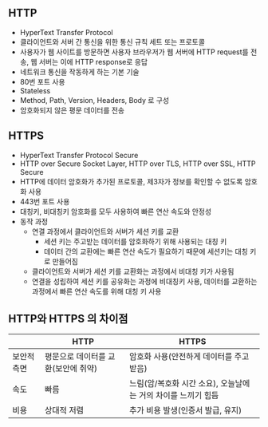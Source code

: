 ## HTTP

- HyperText Transfer Protocol
- 클라이언트와 서버 간 통신을 위한 통신 규칙 세트 또는 프로토콜
- 사용자가 웹 사이트를 방문하면 사용자 브라우저가 웹 서버에 HTTP request를 전송, 웹 서버는 이에 HTTP response로 응답
- 네트워크 통신을 작동하게 하는 기본 기술
- 80번 포트 사용
- Stateless
- Method, Path, Version, Headers, Body 로 구성
- 암호화되지 않은 평문 데이터를 전송

## HTTPS

- HyperText Transfer Protocol Secure
- HTTP over Secure Socket Layer, HTTP over TLS, HTTP over SSL, HTTP Secure
- HTTP에 데이터 암호화가 추가된 프로토콜, 제3자가 정보를 확인할 수 없도록 암호화 사용
- 443번 포트 사용
- 대칭키, 비대칭키 암호화를 모두 사용하여 빠른 연산 속도와 안정성
- 동작 과정
    - 연결 과정에서 클라이언트와 서버가 세션 키를 교환
        - 세션 키는 주고받는 데이터를 암호화하기 위해 사용되는 대칭 키
        - 데이터 간의 교환에는 빠른 연산 속도가 필요하기 때문에 세션키는 대칭 키로 만들어짐
    - 클라이언트와 서버가 세션 키를 교환화는 과정에서 비대칭 키가 사용됨
    - 연결을 성립하여 세션 키를 공유화는 과정에 비대칭키 사용, 데이터를 교환하는 과정에서 빠른 연산 속도를 위해 대칭 키 사용

## HTTP와 HTTPS 의 차이점

|  | HTTP | HTTPS |
| --- | --- | --- |
| 보안적 측면 | 평문으로 데이터를 교환(보안에 취약) | 암호화 사용(안전하게 데이터를 주고받음) |
| 속도 | 빠름 | 느림(암/복호화 시간 소요), 오늘날에는 거의 차이를 느끼기 힘듬 |
| 비용 | 상대적 저렴 | 추가 비용 발생(인증서 발급, 유지) |